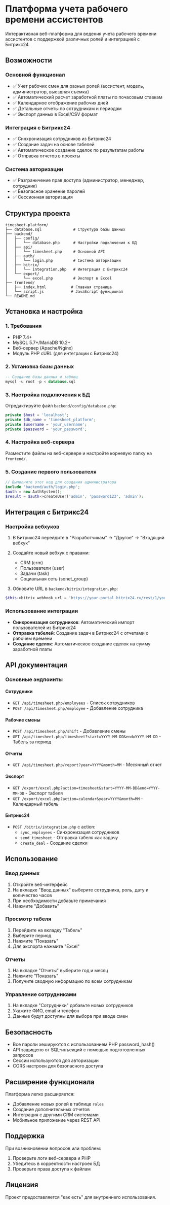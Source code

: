 # Платформа учета рабочего времени ассистентов

Интерактивная веб-платформа для ведения учета рабочего времени ассистентов с поддержкой различных ролей и интеграцией с Битрикс24.

## Возможности

### Основной функционал
- ✅ Учет рабочих смен для разных ролей (ассистент, модель, администратор, выездная съемка)
- ✅ Автоматический расчет заработной платы по почасовым ставкам
- ✅ Календарное отображение рабочих дней
- ✅ Детальные отчеты по сотрудникам и периодам
- ✅ Экспорт данных в Excel/CSV формат

### Интеграция с Битрикс24
- ✅ Синхронизация сотрудников из Битрикс24
- ✅ Создание задач на основе табелей
- ✅ Автоматическое создание сделок по результатам работы
- ✅ Отправка отчетов в проекты

### Система авторизации
- ✅ Разграничение прав доступа (администратор, менеджер, сотрудник)
- ✅ Безопасное хранение паролей
- ✅ Сессионная авторизация

## Структура проекта

```
timesheet-platform/
├── database.sql              # Структура базы данных
├── backend/
│   ├── config/
│   │   └── database.php      # Настройки подключения к БД
│   ├── api/
│   │   └── timesheet.php     # Основной API
│   ├── auth/
│   │   └── login.php         # Система авторизации
│   ├── bitrix/
│   │   └── integration.php   # Интеграция с Битрикс24
│   └── export/
│       └── excel.php         # Экспорт в Excel
├── frontend/
│   ├── index.html           # Главная страница
│   └── script.js            # JavaScript функционал
└── README.md
```

## Установка и настройка

### 1. Требования
- PHP 7.4+
- MySQL 5.7+/MariaDB 10.2+
- Веб-сервер (Apache/Nginx)
- Модуль PHP cURL (для интеграции с Битрикс24)

### 2. Установка базы данных
```sql
-- Создание базы данных и таблиц
mysql -u root -p < database.sql
```

### 3. Настройка подключения к БД
Отредактируйте файл `backend/config/database.php`:
```php
private $host = 'localhost';
private $db_name = 'timesheet_platform';
private $username = 'your_username';
private $password = 'your_password';
```

### 4. Настройка веб-сервера
Разместите файлы на веб-сервере и настройте корневую папку на `frontend/`.

### 5. Создание первого пользователя
```php
// Выполните этот код для создания администратора
include 'backend/auth/login.php';
$auth = new AuthSystem();
$result = $auth->createUser('admin', 'password123', 'admin');
```

## Интеграция с Битрикс24

### Настройка вебхуков
1. В Битрикс24 перейдите в "Разработчикам" → "Другое" → "Входящий вебхук"
2. Создайте новый вебхук с правами:
   - CRM (crm)
   - Пользователи (user)
   - Задачи (task)
   - Социальная сеть (sonet_group)

3. Обновите URL в `backend/bitrix/integration.php`:
```php
$this->bitrix_webhook_url = 'https://your-portal.bitrix24.ru/rest/1/your_webhook_key/';
```

### Использование интеграции
- **Синхронизация сотрудников**: Автоматический импорт пользователей из Битрикс24
- **Отправка табелей**: Создание задач в Битрикс24 с отчетами о рабочем времени
- **Создание сделок**: Автоматическое создание сделок на сумму заработной платы

## API документация

### Основные эндпоинты

#### Сотрудники
- `GET /api/timesheet.php/employees` - Список сотрудников
- `POST /api/timesheet.php/employee` - Добавление сотрудника

#### Рабочие смены
- `POST /api/timesheet.php/shift` - Добавление смены
- `GET /api/timesheet.php/timesheet?start=YYYY-MM-DD&end=YYYY-MM-DD` - Табель за период

#### Отчеты
- `GET /api/timesheet.php/report?year=YYYY&month=MM` - Месячный отчет

#### Экспорт
- `GET /export/excel.php?action=timesheet&start=YYYY-MM-DD&end=YYYY-MM-DD` - Экспорт табеля
- `GET /export/excel.php?action=calendar&year=YYYY&month=MM` - Календарный табель

#### Битрикс24
- `POST /bitrix/integration.php` с action:
  - `sync_employees` - Синхронизация сотрудников
  - `send_timesheet` - Отправка табеля как задачу
  - `create_deal` - Создание сделки

## Использование

### Ввод данных
1. Откройте веб-интерфейс
2. На вкладке "Ввод данных" выберите сотрудника, роль, дату и количество часов
3. При необходимости добавьте примечания
4. Нажмите "Добавить"

### Просмотр табеля
1. Перейдите на вкладку "Табель"
2. Выберите период
3. Нажмите "Показать"
4. Для экспорта нажмите "Excel"

### Отчеты
1. На вкладке "Отчеты" выберите год и месяц
2. Нажмите "Показать"
3. Получите сводную информацию по всем сотрудникам

### Управление сотрудниками
1. На вкладке "Сотрудники" добавьте новых сотрудников
2. Укажите ФИО, email и телефон
3. Данные будут доступны для выбора при вводе смен

## Безопасность

- Все пароли хешируются с использованием PHP password_hash()
- API защищено от SQL-инъекций с помощью подготовленных запросов
- Сессии используются для авторизации
- CORS настроен для безопасного доступа

## Расширение функционала

Платформа легко расширяется:
- Добавление новых ролей в таблице `roles`
- Создание дополнительных отчетов
- Интеграция с другими CRM системами
- Мобильное приложение через REST API

## Поддержка

При возникновении вопросов или проблем:
1. Проверьте логи веб-сервера и PHP
2. Убедитесь в корректности настроек БД
3. Проверьте права доступа к файлам

## Лицензия

Проект предоставляется "как есть" для внутреннего использования.